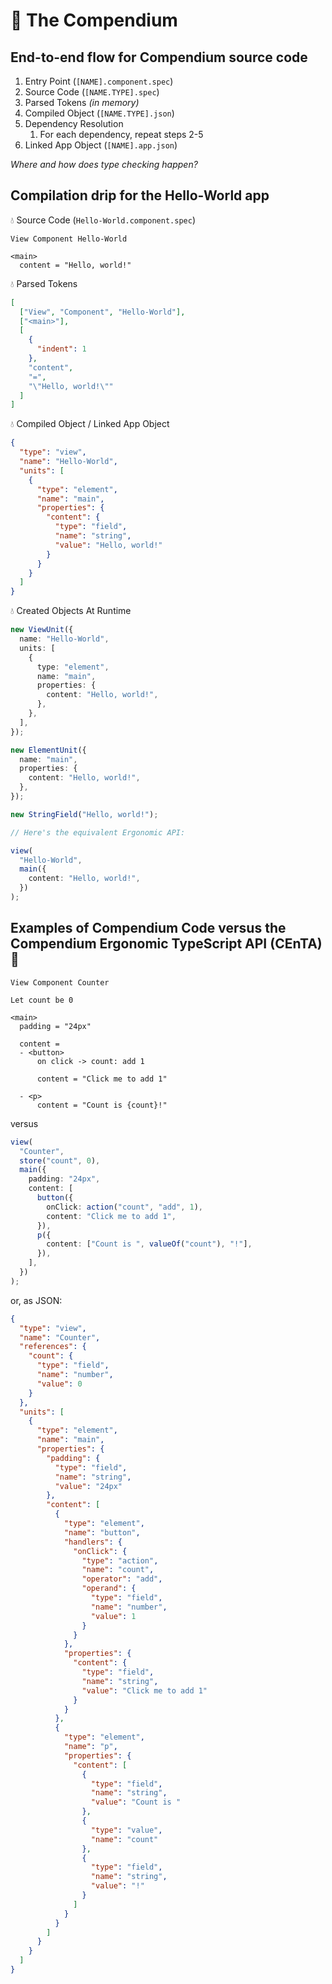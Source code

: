 # 📗 The Compendium

## End-to-end flow for Compendium source code

1. Entry Point (`[NAME].component.spec`)
1. Source Code (`[NAME.TYPE].spec`)
1. Parsed Tokens _(in memory)_
1. Compiled Object (`[NAME.TYPE].json`)
1. Dependency Resolution
   1. For each dependency, repeat steps 2-5
1. Linked App Object (`[NAME].app.json`)

_Where and how does type checking happen?_

## Compilation drip for the Hello-World app

💧 Source Code (`Hello-World.component.spec`)

```
View Component Hello-World

<main>
  content = "Hello, world!"

```

💧 Parsed Tokens

```json
[
  ["View", "Component", "Hello-World"],
  ["<main>"],
  [
    {
      "indent": 1
    },
    "content",
    "=",
    "\"Hello, world!\""
  ]
]
```

💧 Compiled Object / Linked App Object

```json
{
  "type": "view",
  "name": "Hello-World",
  "units": [
    {
      "type": "element",
      "name": "main",
      "properties": {
        "content": {
          "type": "field",
          "name": "string",
          "value": "Hello, world!"
        }
      }
    }
  ]
}
```

💧 Created Objects At Runtime

```ts
new ViewUnit({
  name: "Hello-World",
  units: [
    {
      type: "element",
      name: "main",
      properties: {
        content: "Hello, world!",
      },
    },
  ],
});

new ElementUnit({
  name: "main",
  properties: {
    content: "Hello, world!",
  },
});

new StringField("Hello, world!");

// Here's the equivalent Ergonomic API:

view(
  "Hello-World",
  main({
    content: "Hello, world!",
  })
);
```

## Examples of Compendium Code versus the Compendium Ergonomic TypeScript API (CEnTA) 🐛

```
View Component Counter

Let count be 0

<main>
  padding = "24px"

  content =
  - <button>
      on click -> count: add 1

      content = "Click me to add 1"

  - <p>
      content = "Count is {count}!"

```

versus

```ts
view(
  "Counter",
  store("count", 0),
  main({
    padding: "24px",
    content: [
      button({
        onClick: action("count", "add", 1),
        content: "Click me to add 1",
      }),
      p({
        content: ["Count is ", valueOf("count"), "!"],
      }),
    ],
  })
);
```

or, as JSON:

```json
{
  "type": "view",
  "name": "Counter",
  "references": {
    "count": {
      "type": "field",
      "name": "number",
      "value": 0
    }
  },
  "units": [
    {
      "type": "element",
      "name": "main",
      "properties": {
        "padding": {
          "type": "field",
          "name": "string",
          "value": "24px"
        },
        "content": [
          {
            "type": "element",
            "name": "button",
            "handlers": {
              "onClick": {
                "type": "action",
                "name": "count",
                "operator": "add",
                "operand": {
                  "type": "field",
                  "name": "number",
                  "value": 1
                }
              }
            },
            "properties": {
              "content": {
                "type": "field",
                "name": "string",
                "value": "Click me to add 1"
              }
            }
          },
          {
            "type": "element",
            "name": "p",
            "properties": {
              "content": [
                {
                  "type": "field",
                  "name": "string",
                  "value": "Count is "
                },
                {
                  "type": "value",
                  "name": "count"
                },
                {
                  "type": "field",
                  "name": "string",
                  "value": "!"
                }
              ]
            }
          }
        ]
      }
    }
  ]
}
```
